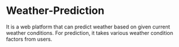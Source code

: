 # Weather-Prediction

 It is a web platform that can predict weather based on given
 current weather conditions. For prediction, it takes various
 weather condition factors from users. 
